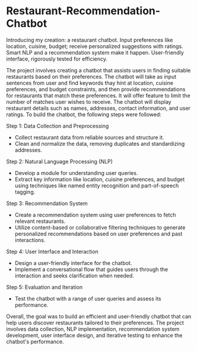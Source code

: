 # Restaurant-Recommendation-Chatbot
Introducing my creation: a restaurant chatbot. Input preferences like location, cuisine, budget; receive personalized suggestions with ratings. Smart NLP and a recommendation system make it happen. User-friendly interface, rigorously tested for efficiency.

The project involves creating a chatbot that assists users in finding suitable restaurants based on their preferences. The chatbot will take as input sentences from user and find keywords thay hint at location, cuisine preferences, and budget constraints, and then provide recommendations for restaurants that match these preferences. It will offer feature to limit the number of matches user wishes to receive. The chatbot will display restaurant details such as names, addresses, contact information, and user ratings. To build the chatbot, the following steps were followed:

Step 1: Data Collection and Preprocessing
- Collect restaurant data from reliable sources and structure it.
- Clean and normalize the data, removing duplicates and standardizing addresses.

Step 2: Natural Language Processing (NLP)
- Develop a module for understanding user queries.
- Extract key information like location, cuisine preferences, and budget using techniques like named entity recognition and part-of-speech tagging.

Step 3: Recommendation System
- Create a recommendation system using user preferences to fetch relevant restaurants.
- Utilize content-based or collaborative filtering techniques to generate personalized recommendations based on user preferences and past interactions.

Step 4: User Interface and Interaction
- Design a user-friendly interface for the chatbot.
- Implement a conversational flow that guides users through the interaction and seeks clarification when needed.

Step 5: Evaluation and Iteration
- Test the chatbot with a range of user queries and assess its performance.

Overall, the goal was to build an efficient and user-friendly chatbot that can help users discover restaurants tailored to their preferences. The project involves data collection, NLP implementation, recommendation system development, user interface design, and iterative testing to enhance the chatbot's performance.
